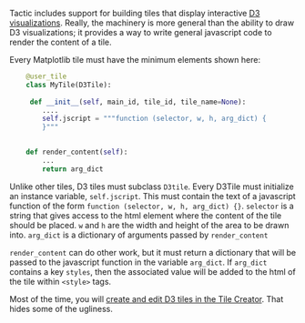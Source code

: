 Tactic includes support for building tiles that display interactive [D3 visualizations](https://www.d3js.org). Really, the machinery is more general
than the ability to draw D3 visualizations; it provides a way to write general javascript code to render the content of a tile.

Every Matplotlib tile must have the minimum elements shown here:

``` python
    @user_tile
    class MyTile(D3Tile):
    
     def __init__(self, main_id, tile_id, tile_name=None):
        ....
        self.jscript = """function (selector, w, h, arg_dict) {
        }"""
        

    def render_content(self):
        ...
        return arg_dict
```

Unlike other tiles, D3 tiles must subclass `D3tile`. 
Every D3Tile must initialize an instance variable, `self.jscript`. This must contain the text of a javascript
function of the form `function (selector, w, h, arg_dict) {}`. `selector` is a string that gives access to
the html element where the content of the tile should be placed. `w` and `h` are the width and height of the area
to be drawn into. `arg_dict` is a dictionary of arguments passed by `render_content`

`render_content` can do other work, but it must return a dictionary that will be passed to the javascript
function in the variable `arg_dict`. If `arg_dict` contains a key `styles`, then the associated value will be added 
to the html of the tile within `<style>` tags.

Most of the time, you will [create and edit D3 tiles in the Tile Creator](Tile-Creator#creating-d3-tiles). 
That hides some of the ugliness.